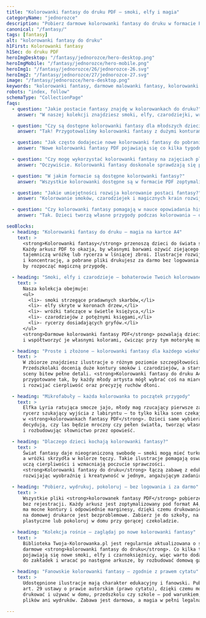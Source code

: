 ```yaml
---
title: "Kolorowanki fantasy do druku PDF – smoki, elfy i magia"
categoryName: "jednorozce"
description: "Pobierz darmowe kolorowanki fantasy do druku w formacie PDF. Smoki, elfy, czarodziejki i magiczne krainy – bez logowania, bez ograniczeń, gotowe do wydruku A4."
canonical: "/fantasy/"
tags: [fantasy]
alt: "kolorowanki fantasy do druku"
h1First: Kolorowanki fantasy
h1Sec: do druku PDF
heroImgDesktop: "/fantasy/jednorozce/hero-desktop.png"
heroImgMobile: "/fantasy/jednorozce/hero-mobile.png"
heroImg1: "/fantasy/jednorozce/26/jednorozce-26.svg"
heroImg2: "/fantasy/jednorozce/27/jednorozce-27.svg"
image: "/fantasy/jednorozce/hero-desktop.png"
keywords: "kolorowanki fantasy, darmowe malowanki fantasy, kolorowanki smoki elfy"
robots: "index, follow"
schemaType: "CollectionPage"
faqs:
  - question: "Jakie postacie fantasy znajdę w kolorowankach do druku?"
    answer: "W naszej kolekcji znajdziesz smoki, elfy, czarodziejki, wróżki, rycerzy, gobliny i inne fantastyczne stworzenia. Każdy arkusz to inna przygoda do pokolorowania."

  - question: "Czy są dostępne kolorowanki fantasy dla młodszych dzieci?"
    answer: "Tak! Przygotowaliśmy kolorowanki fantasy z dużymi konturami, uproszczonymi postaciami i mniejszą ilością detali – idealne dla przedszkolaków i początkujących artystów."

  - question: "Jak często dodajecie nowe kolorowanki fantasy do pobrania?"
    answer: "Nowe kolorowanki fantasy PDF pojawiają się co kilka tygodni. Warto regularnie odwiedzać stronę, by uzupełniać domową kolekcję o świeże smoki i baśniowe krajobrazy."

  - question: "Czy mogę wykorzystać kolorowanki fantasy na zajęciach plastycznych?"
    answer: "Oczywiście. Kolorowanki fantasy doskonale sprawdzają się podczas lekcji plastyki, warsztatów kreatywnych, a także jako materiał wspierający edukację domową."

  - question: "W jakim formacie są dostępne kolorowanki fantasy?"
    answer: "Wszystkie kolorowanki dostępne są w formacie PDF zoptymalizowanym pod druk A4. Wystarczy jedno kliknięcie, by je pobrać i wydrukować na domowej drukarce."

  - question: "Jakie umiejętności rozwija kolorowanie postaci fantasy?"
    answer: "Kolorowanie smoków, czarodziejek i magicznych krain rozwija wyobraźnię, uczy precyzji i wspiera rozwój motoryki małej. Dzieci ćwiczą także cierpliwość i kreatywność."

  - question: "Czy kolorowanki fantasy pomagają w nauce opowiadania historii?"
    answer: "Tak. Dzieci tworzą własne przygody podczas kolorowania – opisują, co dzieje się na obrazku, nadają imiona postaciom i uczą się budować narrację w naturalny sposób."

seoBlocks:
  - heading: "Kolorowanki fantasy do druku – magia na kartce A4"
    text: >
      <strong>Kolorowanki fantasy</strong> przenoszą dzieci do świata smoków, elfów i czarodziejów.
      Każdy arkusz PDF to okazja, by własnymi barwami ożywić ziejącego ogniem potwora,
      tajemniczą wróżkę lub rycerza w lśniącej zbroi. Ilustracje rozwijają wyobraźnię
      i koncentrację, a pobrane pliki drukujesz za darmo bez logowania – wystarczy jedno kliknięcie,
      by rozpocząć magiczną przygodę.

  - heading: "Smoki, elfy i czarodzieje – bohaterowie Twoich kolorowanek fantasy"
    text: >
      Nasza kolekcja obejmuje:
      <ul>
        <li>- smoki strzegące pradawnych skarbów,</li>
        <li>- elfy skryte w koronach drzew,</li>
        <li>- wróżki tańczące w świetle księżyca,</li>
        <li>- czarodziejów z potężnymi księgami,</li>
        <li>- rycerzy dosiadających gryfów.</li>
      </ul>
      <strong>Darmowe kolorowanki fantasy PDF</strong> pozwalają dzieciom wejść w te historie
      i współtworzyć je własnymi kolorami, ćwicząc przy tym motorykę małą i kreatywne myślenie.

  - heading: "Proste i złożone – kolorowanki fantasy dla każdego wieku"
    text: >
      W zbiorze znajdziesz ilustracje o różnym poziomie szczegółowości.
      Przedszkolaki docenią duże kontury smoków i czarodziejów, a starsze dzieci wybiorą
      sceny bitew pełne detali. <strong>Kolorowanki fantasy do druku A4</strong> zostały
      przygotowane tak, by każdy młody artysta mógł wybrać coś na miarę swoich umiejętności
      i rozwijać cierpliwość oraz precyzję ruchów dłoni.

  - heading: "Mikrofabuły – każda kolorowanka to początek przygody"
    text: >
      Elfka Lyria ratująca smocze jajo, młody mag rzucający pierwsze zaklęcie,
      rycerz szukający wyjścia z labiryntu – to tylko kilka scen czekających
      w <strong>kolorowankach fantasy PDF</strong>. Dzieci same wybierają barwy i
      decydują, czy las będzie mroczny czy pełen światła, tworząc własną wersję legendy
      i rozbudowując słownictwo przez opowieść.

  - heading: "Dlaczego dzieci kochają kolorowanki fantasy?"
    text: >
      Świat fantasy daje nieograniczoną swobodę – smoki mogą mieć turkusowe łuski,
      a wróżki skrzydła w kolorze tęczy. Takie ilustracje pomagają oswajać emocje,
      uczą cierpliwości i wzmacniają poczucie sprawczości.
      <strong>Kolorowanki fantasy do druku</strong> łączą zabawę z edukacją,
      rozwijając wyobraźnię i kreatywność w jednym, angażującym zadaniu.

  - heading: "Pobierz, wydrukuj, pokoloruj – bez logowania i za darmo"
    text: >
      Wszystkie pliki <strong>kolorowanek fantasy PDF</strong> pobierzesz natychmiast
      bez rejestracji. Każdy arkusz jest zoptymalizowany pod format A4,
      ma mocne kontury i odpowiednie marginesy, dzięki czemu drukowanie nawet
      na domowej drukarce jest bezproblemowe. Zabierz je do szkoły, na warsztaty
      plastyczne lub pokoloruj w domu przy gorącej czekoladzie.

  - heading: "Kolekcja rośnie – zaglądaj po nowe kolorowanki fantasy"
    text: >
      Biblioteka Twoja-Kolorowanka.pl jest regularnie aktualizowana o świeże,
      darmowe <strong>kolorowanki fantasy do druku</strong>. Co kilka tygodni
      pojawiają się nowe smoki, elfy i czarnoksiężnicy, więc warto dodać stronę
      do zakładek i wracać po następne arkusze, by rozbudować domową galerię magii.

  - heading: "Fanowskie kolorowanki fantasy – zgodnie z prawem cytatu"
    text: >
      Udostępnione ilustracje mają charakter edukacyjny i fanowski. Publikujemy je na podstawie
      art. 29 ustawy o prawie autorskim (prawo cytatu), dzięki czemu możesz je legalnie
      drukować i używać w domu, przedszkolu czy szkole – pod warunkiem, że nie sprzedajesz
      plików ani wydruków. Zabawa jest darmowa, a magia w pełni legalna!

---
```

